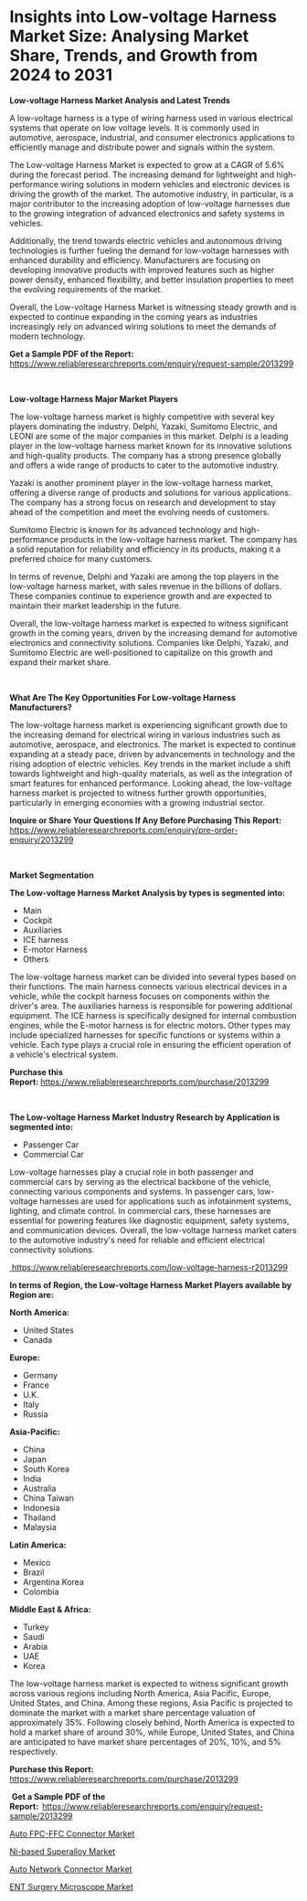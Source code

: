 <p><h1>Insights into Low-voltage Harness Market Size: Analysing Market Share, Trends, and Growth from 2024 to 2031</h1></p><p><strong>Low-voltage Harness Market Analysis and Latest Trends</strong></p>
<p><p>A low-voltage harness is a type of wiring harness used in various electrical systems that operate on low voltage levels. It is commonly used in automotive, aerospace, industrial, and consumer electronics applications to efficiently manage and distribute power and signals within the system.</p><p>The Low-voltage Harness Market is expected to grow at a CAGR of 5.6% during the forecast period. The increasing demand for lightweight and high-performance wiring solutions in modern vehicles and electronic devices is driving the growth of the market. The automotive industry, in particular, is a major contributor to the increasing adoption of low-voltage harnesses due to the growing integration of advanced electronics and safety systems in vehicles.</p><p>Additionally, the trend towards electric vehicles and autonomous driving technologies is further fueling the demand for low-voltage harnesses with enhanced durability and efficiency. Manufacturers are focusing on developing innovative products with improved features such as higher power density, enhanced flexibility, and better insulation properties to meet the evolving requirements of the market.</p><p>Overall, the Low-voltage Harness Market is witnessing steady growth and is expected to continue expanding in the coming years as industries increasingly rely on advanced wiring solutions to meet the demands of modern technology.</p></p>
<p><strong>Get a Sample PDF of the Report:&nbsp;</strong> <a href="https://www.reliableresearchreports.com/enquiry/request-sample/2013299">https://www.reliableresearchreports.com/enquiry/request-sample/2013299</a></p>
<p>&nbsp;</p>
<p><strong>Low-voltage Harness Major Market Players</strong></p>
<p><p>The low-voltage harness market is highly competitive with several key players dominating the industry. Delphi, Yazaki, Sumitomo Electric, and LEONI are some of the major companies in this market. Delphi is a leading player in the low-voltage harness market known for its innovative solutions and high-quality products. The company has a strong presence globally and offers a wide range of products to cater to the automotive industry.</p><p>Yazaki is another prominent player in the low-voltage harness market, offering a diverse range of products and solutions for various applications. The company has a strong focus on research and development to stay ahead of the competition and meet the evolving needs of customers.</p><p>Sumitomo Electric is known for its advanced technology and high-performance products in the low-voltage harness market. The company has a solid reputation for reliability and efficiency in its products, making it a preferred choice for many customers.</p><p>In terms of revenue, Delphi and Yazaki are among the top players in the low-voltage harness market, with sales revenue in the billions of dollars. These companies continue to experience growth and are expected to maintain their market leadership in the future.</p><p>Overall, the low-voltage harness market is expected to witness significant growth in the coming years, driven by the increasing demand for automotive electronics and connectivity solutions. Companies like Delphi, Yazaki, and Sumitomo Electric are well-positioned to capitalize on this growth and expand their market share.</p></p>
<p>&nbsp;</p>
<p><strong>What Are The Key Opportunities For Low-voltage Harness Manufacturers?</strong></p>
<p><p>The low-voltage harness market is experiencing significant growth due to the increasing demand for electrical wiring in various industries such as automotive, aerospace, and electronics. The market is expected to continue expanding at a steady pace, driven by advancements in technology and the rising adoption of electric vehicles. Key trends in the market include a shift towards lightweight and high-quality materials, as well as the integration of smart features for enhanced performance. Looking ahead, the low-voltage harness market is projected to witness further growth opportunities, particularly in emerging economies with a growing industrial sector.</p></p>
<p><strong>Inquire or Share Your Questions If Any Before Purchasing This Report:</strong> <a href="https://www.reliableresearchreports.com/enquiry/pre-order-enquiry/2013299">https://www.reliableresearchreports.com/enquiry/pre-order-enquiry/2013299</a></p>
<p>&nbsp;</p>
<p><strong>Market Segmentation</strong></p>
<p><strong>The Low-voltage Harness Market Analysis by types is segmented into:</strong></p>
<p><ul><li>Main</li><li>Cockpit</li><li>Auxiliaries</li><li>ICE harness</li><li>E-motor Harness</li><li>Others</li></ul></p>
<p><p>The low-voltage harness market can be divided into several types based on their functions. The main harness connects various electrical devices in a vehicle, while the cockpit harness focuses on components within the driver's area. The auxiliaries harness is responsible for powering additional equipment. The ICE harness is specifically designed for internal combustion engines, while the E-motor harness is for electric motors. Other types may include specialized harnesses for specific functions or systems within a vehicle. Each type plays a crucial role in ensuring the efficient operation of a vehicle's electrical system.</p></p>
<p><strong>Purchase this Report:&nbsp;</strong><a href="https://www.reliableresearchreports.com/purchase/2013299">https://www.reliableresearchreports.com/purchase/2013299</a></p>
<p>&nbsp;</p>
<p><strong>The Low-voltage Harness Market Industry Research by Application is segmented into:</strong></p>
<p><ul><li>Passenger Car</li><li>Commercial Car</li></ul></p>
<p><p>Low-voltage harnesses play a crucial role in both passenger and commercial cars by serving as the electrical backbone of the vehicle, connecting various components and systems. In passenger cars, low-voltage harnesses are used for applications such as infotainment systems, lighting, and climate control. In commercial cars, these harnesses are essential for powering features like diagnostic equipment, safety systems, and communication devices. Overall, the low-voltage harness market caters to the automotive industry's need for reliable and efficient electrical connectivity solutions.</p></p>
<p><a href="https://www.reliableresearchreports.com/low-voltage-harness-r2013299">&nbsp;https://www.reliableresearchreports.com/low-voltage-harness-r2013299</a></p>
<p><strong>In terms of Region, the Low-voltage Harness Market Players available by Region are:</strong></p>
<p>
    <p> <strong> North America: </strong>
        <ul>
            <li>United States</li>
            <li>Canada</li>
        </ul>
        </p> 
    <p> <strong> Europe: </strong>
        <ul>
            <li>Germany</li>
            <li>France</li>
            <li>U.K.</li>
            <li>Italy</li>
            <li>Russia</li>
        </ul>
        </p> 
    <p> <strong> Asia-Pacific: </strong>
        <ul>
            <li>China</li>
            <li>Japan</li>
            <li>South Korea</li>
            <li>India</li>
            <li>Australia</li>
            <li>China Taiwan</li>
            <li>Indonesia</li>
            <li>Thailand</li>
            <li>Malaysia</li>
        </ul>
        </p> 
    <p> <strong> Latin America: </strong>
        <ul>
            <li>Mexico</li>
            <li>Brazil</li>
            <li>Argentina Korea</li>
            <li>Colombia</li>
        </ul>
        </p> 
    <p> <strong> Middle East & Africa: </strong>
        <ul>
            <li>Turkey</li>
            <li>Saudi</li>
            <li>Arabia</li>
            <li>UAE</li>
            <li>Korea</li>
        </ul>
    </p>
    </p>
<p><p>The low-voltage harness market is expected to witness significant growth across various regions including North America, Asia Pacific, Europe, United States, and China. Among these regions, Asia Pacific is projected to dominate the market with a market share percentage valuation of approximately 35%. Following closely behind, North America is expected to hold a market share of around 30%, while Europe, United States, and China are anticipated to have market share percentages of 20%, 10%, and 5% respectively.</p></p>
<p><strong>Purchase this Report: </strong><a href="https://www.reliableresearchreports.com/purchase/2013299">https://www.reliableresearchreports.com/purchase/2013299</a></p>
<p>&nbsp;<strong>Get a Sample PDF of the Report:&nbsp;&nbsp;</strong><a href="https://www.reliableresearchreports.com/enquiry/request-sample/2013299">https://www.reliableresearchreports.com/enquiry/request-sample/2013299</a></p>
<p><strong></strong></p>
<p><p><a href="https://github.com/violawzepeda0462024/Market-Research-Report-List-1/blob/main/auto-fpc-ffc-connector-market.md">Auto FPC-FFC Connector Market</a></p><p><a href="https://medium.com/@carlahoustonh51/ni-based-superalloy-market-size-share-trends-analysis-report-by-end-use-aerospace-power-4dd2768c6f6c">Ni-based Superalloy Market</a></p><p><a href="https://github.com/BurtonGALEN/Market-Research-Report-List-1/blob/main/auto-network-connector-market.md">Auto Network Connector Market</a></p><p><a href="https://medium.com/@millerjimk/ent-surgery-microscope-market-overview-global-market-trends-and-future-prospects-from-2024-to-2031-4f92a91baa5e">ENT Surgery Microscope Market</a></p></p>